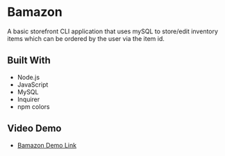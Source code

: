 # Bamazon

A basic storefront CLI application that uses mySQL to store/edit inventory items which can be ordered by the user via the item id.

## Built With
- Node.js
- JavaScript
- MySQL
- Inquirer
- npm colors

## Video Demo
- [Bamazon Demo Link](https://drive.google.com/file/d/1qrEFo2Gxd9be5mfDlK07OYWAVGsd0eSX/view?usp=sharing)